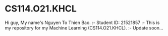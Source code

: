 # CS114.O21.KHCL
Hi guy, My name's Nguyen To Thien Bao. :-
Student ID: 21521857 :-
This is my repository for my Machine Learning (CS114.O21.KHCL). :-
Update soon...
